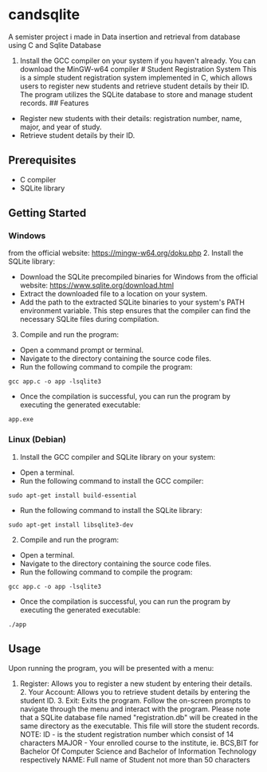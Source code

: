 # candsqlite
A semister project i made in Data insertion and retrieval from database using C and Sqlite Database


1. Install the GCC compiler on your system if you haven't already. You can download the MinGW-w64 compiler # Student Registration System 
This is a simple student registration system implemented in C, which allows users to register new students and retrieve student details by their ID. 
The program utilizes the SQLite database to store and manage student records. ## Features 
- Register new students with their details: registration number, name, major, and year of study. 
- Retrieve student details by their ID. 
## Prerequisites 
- C compiler 
- SQLite library 
## Getting Started 
### Windows 
from the official website: https://mingw-w64.org/doku.php 
2. Install the SQLite library: 
- Download the SQLite precompiled binaries for Windows from the official website: https://www.sqlite.org/download.html 
- Extract the downloaded file to a location on your system. 
- Add the path to the extracted SQLite binaries to your system's PATH environment variable. This step ensures that the compiler can find the necessary SQLite files during compilation. 
3. Compile and run the program: 
- Open a command prompt or terminal. 
- Navigate to the directory containing the source code files. 
- Run the following command to compile the program: 
``` 
gcc app.c -o app -lsqlite3 
``` 
- Once the compilation is successful, you can run the program by executing the generated executable: 
``` 
app.exe 
```
### Linux (Debian) 
1. Install the GCC compiler and SQLite library on your system: 
- Open a terminal. 
- Run the following command to install the GCC compiler: 
``` 
sudo apt-get install build-essential 
``` 
- Run the following command to install the SQLite library: 
``` 
sudo apt-get install libsqlite3-dev 
``` 
2. Compile and run the program: 
- Open a terminal. 
- Navigate to the directory containing the source code files. 
- Run the following command to compile the program: 
``` 
gcc app.c -o app -lsqlite3 
``` 
- Once the compilation is successful, you can run the program by executing the generated executable: 
``` 
./app 
``` 
## Usage 
Upon running the program, you will be presented with a menu: 
1. Register: Allows you to register a new student by entering their details. 2. Your Account: Allows you to retrieve student details by entering the student ID. 3. Exit: Exits the program. 
Follow the on-screen prompts to navigate through the menu and interact with the program. 
Please note that a SQLite database file named "registration.db" will be created in the same directory as the executable. This file will store the student records. 
NOTE: ID - is the student registration number which consist of 14 characters MAJOR - Your enrolled course to the institute, ie. BCS,BIT for Bachelor Of Computer Science and Bachelor of Information Technology respectively 
NAME: Full name of Student not more than 50 characters
